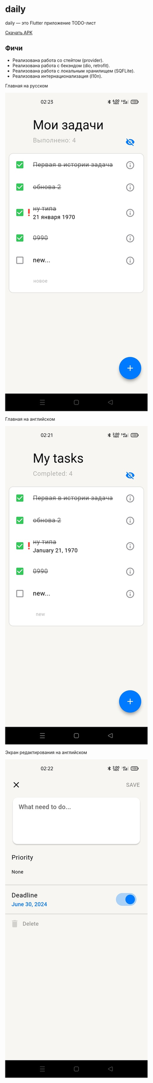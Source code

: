 # daily
daily — это Flutter приложение TODO-лист

[Скачать APK](https://github.com/23yaro/daily/releases/download/Latest/app-release.apk)

## Фичи
- Реализована работа со стейтом (provider).
- Реализована работа с бекэндом (dio, retrofit).
- Реализована работа с локальным хранилищем (SQFLite).
- Реализована интернационализация (I10n).

Главная на русском

![Image alt](https://github.com/23yaro/daily/raw/second_work_alan_turing/pic/main_ru.jpg)

Главная на английском

![Image alt](https://github.com/23yaro/daily/raw/second_work_alan_turing/pic/main_en.jpg)

Экран редактирования на английском

![Image alt](https://github.com/23yaro/daily/raw/second_work_alan_turing/pic/edit_en.jpg)
